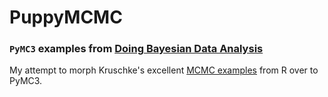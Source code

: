 # PuppyMCMC

### `PyMC3` examples from [Doing Bayesian Data Analysis][site]

My attempt to morph Kruschke's excellent [MCMC examples][examples] from R over to PyMC3.


[site]: https://sites.google.com/site/doingbayesiandataanalysis/what-s-new-in-2nd-ed 
[examples]: https://sites.google.com/site/doingbayesiandataanalysis/software-installation
